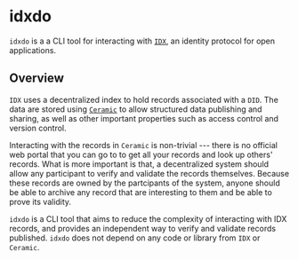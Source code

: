 # idxdo

`idxdo` is a a CLI tool for interacting with
[`IDX`](https://developers.idx.xyz/learn/overview/), an identity protocol for
open applications.

## Overview

`IDX` uses a decentralized index to hold records associated with a `DID`. The
data are stored using [`Ceramic`](https://blog.ceramic.network/what-is-ceramic/)
to allow structured data publishing and sharing, as well as other important
properties such as access control and version control.

Interacting with the records in `Ceramic` is non-trivial --- there is no
official web portal that you can go to to get all your records and look up
others' records. What is more important is that, a decentralized system should
allow any participant to verify and validate the records themselves. Because
these records are owned by the partcipants of the system, anyone should be able
to archive any record that are interesting to them and be able to prove its
validity.

`idxdo` is a CLI tool that aims to reduce the complexity of interacting with IDX
records, and provides an independent way to verify and validate records
published. `idxdo` does not depend on any code or library from `IDX` or
`Ceramic`.
